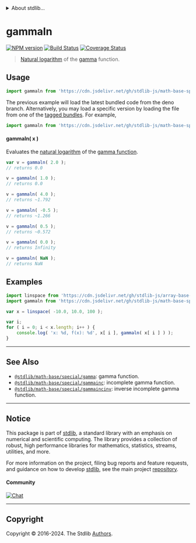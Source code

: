 <!--

@license Apache-2.0

Copyright (c) 2018 The Stdlib Authors.

Licensed under the Apache License, Version 2.0 (the "License");
you may not use this file except in compliance with the License.
You may obtain a copy of the License at

   http://www.apache.org/licenses/LICENSE-2.0

Unless required by applicable law or agreed to in writing, software
distributed under the License is distributed on an "AS IS" BASIS,
WITHOUT WARRANTIES OR CONDITIONS OF ANY KIND, either express or implied.
See the License for the specific language governing permissions and
limitations under the License.

-->


<details>
  <summary>
    About stdlib...
  </summary>
  <p>We believe in a future in which the web is a preferred environment for numerical computation. To help realize this future, we've built stdlib. stdlib is a standard library, with an emphasis on numerical and scientific computation, written in JavaScript (and C) for execution in browsers and in Node.js.</p>
  <p>The library is fully decomposable, being architected in such a way that you can swap out and mix and match APIs and functionality to cater to your exact preferences and use cases.</p>
  <p>When you use stdlib, you can be absolutely certain that you are using the most thorough, rigorous, well-written, studied, documented, tested, measured, and high-quality code out there.</p>
  <p>To join us in bringing numerical computing to the web, get started by checking us out on <a href="https://github.com/stdlib-js/stdlib">GitHub</a>, and please consider <a href="https://opencollective.com/stdlib">financially supporting stdlib</a>. We greatly appreciate your continued support!</p>
</details>

# gammaln

[![NPM version][npm-image]][npm-url] [![Build Status][test-image]][test-url] [![Coverage Status][coverage-image]][coverage-url] <!-- [![dependencies][dependencies-image]][dependencies-url] -->

> [Natural logarithm][@stdlib/math/base/special/ln] of the [gamma][@stdlib/math/base/special/gamma] function.



<section class="usage">

## Usage

```javascript
import gammaln from 'https://cdn.jsdelivr.net/gh/stdlib-js/math-base-special-gammaln@deno/mod.js';
```
The previous example will load the latest bundled code from the deno branch. Alternatively, you may load a specific version by loading the file from one of the [tagged bundles](https://github.com/stdlib-js/math-base-special-gammaln/tags). For example,

```javascript
import gammaln from 'https://cdn.jsdelivr.net/gh/stdlib-js/math-base-special-gammaln@v0.2.1-deno/mod.js';
```

#### gammaln( x )

Evaluates the [natural logarithm][@stdlib/math/base/special/ln] of the [gamma function][@stdlib/math/base/special/gamma].

```javascript
var v = gammaln( 2.0 );
// returns 0.0

v = gammaln( 1.0 );
// returns 0.0

v = gammaln( 4.0 );
// returns ~1.792

v = gammaln( -0.5 );
// returns ~1.266

v = gammaln( 0.5 );
// returns ~0.572

v = gammaln( 0.0 );
// returns Infinity

v = gammaln( NaN );
// returns NaN
```

</section>

<!-- /.usage -->

<section class="examples">

## Examples

<!-- eslint no-undef: "error" -->

```javascript
import linspace from 'https://cdn.jsdelivr.net/gh/stdlib-js/array-base-linspace@deno/mod.js';
import gammaln from 'https://cdn.jsdelivr.net/gh/stdlib-js/math-base-special-gammaln@deno/mod.js';

var x = linspace( -10.0, 10.0, 100 );

var i;
for ( i = 0; i < x.length; i++ ) {
    console.log( 'x: %d, f(x): %d', x[ i ], gammaln( x[ i ] ) );
}
```

</section>

<!-- /.examples -->

<!-- Section for related `stdlib` packages. Do not manually edit this section, as it is automatically populated. -->

<section class="related">

* * *

## See Also

-   <span class="package-name">[`@stdlib/math-base/special/gamma`][@stdlib/math/base/special/gamma]</span><span class="delimiter">: </span><span class="description">gamma function.</span>
-   <span class="package-name">[`@stdlib/math-base/special/gammainc`][@stdlib/math/base/special/gammainc]</span><span class="delimiter">: </span><span class="description">incomplete gamma function.</span>
-   <span class="package-name">[`@stdlib/math-base/special/gammaincinv`][@stdlib/math/base/special/gammaincinv]</span><span class="delimiter">: </span><span class="description">inverse incomplete gamma function.</span>

</section>

<!-- /.related -->

<!-- Section for all links. Make sure to keep an empty line after the `section` element and another before the `/section` close. -->


<section class="main-repo" >

* * *

## Notice

This package is part of [stdlib][stdlib], a standard library with an emphasis on numerical and scientific computing. The library provides a collection of robust, high performance libraries for mathematics, statistics, streams, utilities, and more.

For more information on the project, filing bug reports and feature requests, and guidance on how to develop [stdlib][stdlib], see the main project [repository][stdlib].

#### Community

[![Chat][chat-image]][chat-url]

---

## Copyright

Copyright &copy; 2016-2024. The Stdlib [Authors][stdlib-authors].

</section>

<!-- /.stdlib -->

<!-- Section for all links. Make sure to keep an empty line after the `section` element and another before the `/section` close. -->

<section class="links">

[npm-image]: http://img.shields.io/npm/v/@stdlib/math-base-special-gammaln.svg
[npm-url]: https://npmjs.org/package/@stdlib/math-base-special-gammaln

[test-image]: https://github.com/stdlib-js/math-base-special-gammaln/actions/workflows/test.yml/badge.svg?branch=v0.2.1
[test-url]: https://github.com/stdlib-js/math-base-special-gammaln/actions/workflows/test.yml?query=branch:v0.2.1

[coverage-image]: https://img.shields.io/codecov/c/github/stdlib-js/math-base-special-gammaln/main.svg
[coverage-url]: https://codecov.io/github/stdlib-js/math-base-special-gammaln?branch=main

<!--

[dependencies-image]: https://img.shields.io/david/stdlib-js/math-base-special-gammaln.svg
[dependencies-url]: https://david-dm.org/stdlib-js/math-base-special-gammaln/main

-->

[chat-image]: https://img.shields.io/gitter/room/stdlib-js/stdlib.svg
[chat-url]: https://app.gitter.im/#/room/#stdlib-js_stdlib:gitter.im

[stdlib]: https://github.com/stdlib-js/stdlib

[stdlib-authors]: https://github.com/stdlib-js/stdlib/graphs/contributors

[umd]: https://github.com/umdjs/umd
[es-module]: https://developer.mozilla.org/en-US/docs/Web/JavaScript/Guide/Modules

[deno-url]: https://github.com/stdlib-js/math-base-special-gammaln/tree/deno
[deno-readme]: https://github.com/stdlib-js/math-base-special-gammaln/blob/deno/README.md
[umd-url]: https://github.com/stdlib-js/math-base-special-gammaln/tree/umd
[umd-readme]: https://github.com/stdlib-js/math-base-special-gammaln/blob/umd/README.md
[esm-url]: https://github.com/stdlib-js/math-base-special-gammaln/tree/esm
[esm-readme]: https://github.com/stdlib-js/math-base-special-gammaln/blob/esm/README.md
[branches-url]: https://github.com/stdlib-js/math-base-special-gammaln/blob/main/branches.md

[@stdlib/math/base/special/ln]: https://github.com/stdlib-js/math-base-special-ln/tree/deno

<!-- <related-links> -->

[@stdlib/math/base/special/gamma]: https://github.com/stdlib-js/math-base-special-gamma/tree/deno

[@stdlib/math/base/special/gammainc]: https://github.com/stdlib-js/math-base-special-gammainc/tree/deno

[@stdlib/math/base/special/gammaincinv]: https://github.com/stdlib-js/math-base-special-gammaincinv/tree/deno

<!-- </related-links> -->

</section>

<!-- /.links -->
